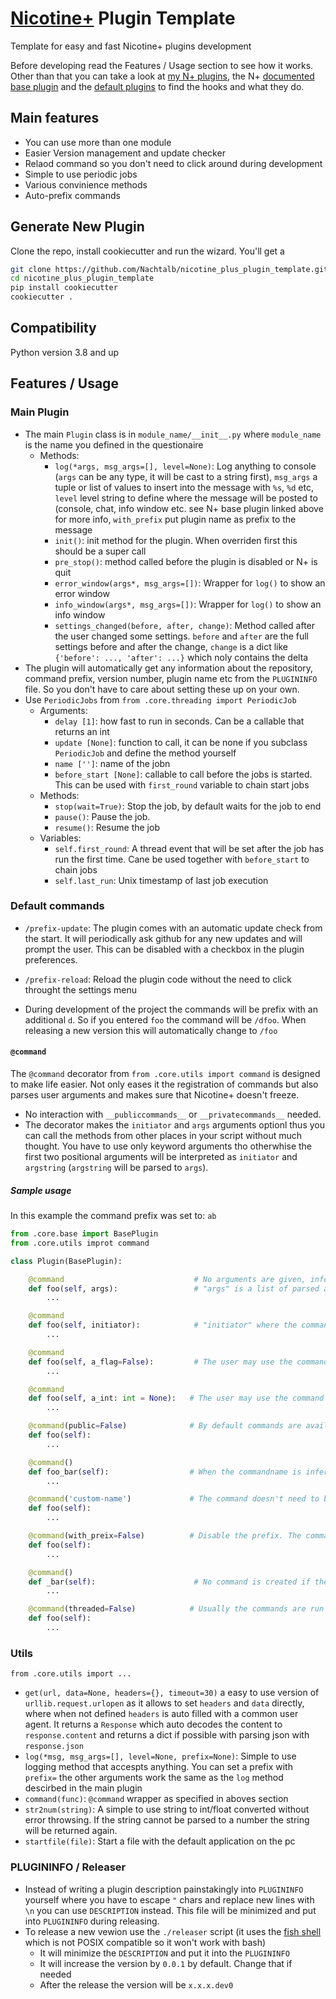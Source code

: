 # [Nicotine+](https://nicotine-plus.github.io/nicotine-plus/) Plugin Template
Template for easy and fast Nicotine+ plugins development

Before developing read the Features / Usage section to see how it works. Other than that you can take a look at [my N+ plugins](https://github.com/topics/nicotine-plus?q=user%3ANachtalb), the N+ [documented base plugin](https://github.com/nicotine-plus/nicotine-plus/blob/620538d9338acd90c3833919bd664da010270b72/pynicotine/pluginsystem.py#L571) and the [default plugins](https://github.com/nicotine-plus/nicotine-plus/tree/master/pynicotine/plugins) to find the hooks and what they do.
## Main features

- You can use more than one module
- Easier Version management and update checker
- Relaod command so you don't need to click around during development
- Simple to use periodic jobs
- Various convinience methods
- Auto-prefix commands

## Generate New Plugin

Clone the repo, install cookiecutter and run the wizard. You'll get a

```bash
git clone https://github.com/Nachtalb/nicotine_plus_plugin_template.git
cd nicotine_plus_plugin_template
pip install cookiecutter
cookiecutter .
```

## Compatibility

Python version 3.8 and up

## Features / Usage

### Main Plugin

- The main `Plugin` class is in `module_name/__init__.py` where `module_name` is the name you defined in the questionaire
  - Methods:
    - `log(*args, msg_args=[], level=None)`: Log anything to console (`args` can be any type, it will be cast to a string first), `msg_args` a tuple or list of values to insert into the message with `%s`, `%d` etc, `level` level string to define where the message will be posted to (console, chat, info window etc. see N+ base plugin linked above for more info, `with_prefix` put plugin name as prefix to the message
    - `init()`: init method for the plugin. When overriden first this should be a super call
    - `pre_stop()`: method called before the plugin is disabled or N+ is quit
    - `error_window(args*, msg_args=[])`: Wrapper for `log()` to show an error window
    - `info_window(args*, msg_args=[])`: Wrapper for `log()` to show an info window
    - `settings_changed(before, after, change)`: Method called after the user changed some settings. `before` and `after` are the full settings before and after the change, `change` is a dict like `{'before': ..., 'after': ...}` which noly contains the delta
- The plugin will automatically get any information about the repository, command prefix, version number, plugin name etc from the `PLUGININFO` file. So you don't have to care about setting these up on your own.
- Use `PeriodicJobs` from `from .core.threading import PeriodicJob`
  - Arguments:
    - `delay [1]`: how fast to run in seconds. Can be a callable that returns an int
    - `update [None]`: function to call, it can be none if you subclass `PeriodicJob` and define the method yourself
    - `name ['']`: name of the jobn
    - `before_start [None]`: callable to call before the jobs is started. This can be used with `first_round` variable to chain start jobs
  - Methods:
    - `stop(wait=True)`: Stop the job, by default waits for the job to end
    - `pause()`: Pause the job.
    - `resume()`: Resume the job
  - Variables:
    - `self.first_round`: A thread event that will be set after the job has run the first time. Cane be used together with `before_start` to chain jobs
    - `self.last_run`: Unix timestamp of last job execution


### Default commands

- `/prefix-update`: The plugin comes with an automatic update check from the start. It will periodically ask github for any new updates and will prompt the user. This can be disabled with a checkbox in the plugin preferences.
- `/prefix-reload`: Reload the plugin code without the need to click throught the settings menu

- During development of the project the commands will be prefix with an additional `d`. So if you entered `foo` the command will be `/dfoo`. When releasing a new version this will automatically change to `/foo`

#### `@command`

The `@command` decorator from `from .core.utils import command` is designed to make life easier. Not only eases it the registration of commands but also parses user arguments and makes sure that Nicotine+ doesn't freeze.

- No interaction with `__publiccommands__` or `__privatecommands__` needed.
- The decorator makes the `initiator` and `args` arguments optionl thus you can call the methods from other places in your script without much thought. You have to use only keyword arguments tho otherwhise the first two positional arguments will be interpreted as `initiator` and `argstring` (`argstring` will be parsed to `args`).

##### Sample usage

In this example the command prefix was set to: `ab`

```python
from .core.base import BasePlugin
from .core.utils improt command

class Plugin(BasePlugin):

    @command                             # No arguments are given, infere command name "foo". With the prefix said above the command will be /ab-foo
    def foo(self, args):                 # "args" is a list of parsed arguments given by the user - numbers will be int or float.
        ...

    @command
    def foo(self, initiator):            # "initiator" where the command was run from. This will either be the user name of the partner in the private chat or the room name in the public chat
        ...

    @command
    def foo(self, a_flag=False):         # The user may use the command like "/aa-foo a_flag", "/aa-foo a_flag=True" or "/aa-foo -a_flag" to set the argument to True
        ...

    @command
    def foo(self, a_int: int = None):   # The user may use the command like "/aa-foo a_int=123" to define a number. Because we set the type to "int" floats like "12.3" or strings like "bar" will be ignored.
        ...

    @command(public=False)              # By default commands are available in both private and public chat. We can disable it for either chat - here we disable it for public chats.
    def foo(self):
        ...

    @command()
    def foo_bar(self):                  # When the commandname is infered "_" will be replaced with "-". This making the command "/ab-foo-bar"
        ...

    @command('custom-name')             # The command doesn't need to be foo - it can be whatever you wish.
    def foo(self):
        ...

    @command(with_preix=False)          # Disable the prefix. The command will be "/foo"
    def foo(self):
        ...

    @command()
    def _bar(self):                      # No command is created if the command name is infered from the method name and starts with "_"
        ...

    @command(threaded=False)            # Usually the commands are run in a separata thread to prevent Nicotine+ from freezing during the execution. You can disable that behaviour.
    def foo(self):
        ...
```

### Utils

`from .core.utils import ...`

- `get(url, data=None, headers={}, timeout=30)` a easy to use version of `urllib.request.urlopen` as it allows to set `headers` and `data` directly, where when not defined `headers` is auto filled with a common user agent. It returns a `Response` which auto decodes the content to `response.content` and returns a dict if possible with parsing json with `response.json`
- `log(*msg, msg_args=[], level=None, prefix=None)`: Simple to use logging method that accespts anything. You can set a prefix with `prefix=` the other arguments work the same as the `log` method descirbed in the main plugin
- `command(func)`: `@command` wrapper as specified in aboves section
- `str2num(string)`: A simple to use string to int/float converted without error throwsing. If the string cannot be parsed to a number the string will be returned again.
- `startfile(file)`: Start a file with the default application on the pc

### PLUGININFO / Releaser

- Instead of writing a plugin description painstakingly into `PLUGININFO` yourself where you have to escape `"` chars and replace new lines with `\n` you can use `DESCRIPTION` instead. This file will be minimized and put into `PLUGININFO` during releasing.
- To release a new vewion use the `./releaser` script (it uses the [fish shell](https://fishshell.com/) which is not POSIX compatible so it won't work with bash)
  - It will minimize the `DESCRIPTION` and put it into the `PLUGININFO`
  - It will increase the version by `0.0.1` by default. Change that if needed
  - After the release the version will be `x.x.x.dev0`
